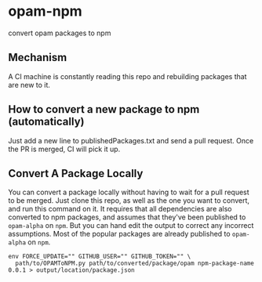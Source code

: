 # opam-npm
convert opam packages to npm

## Mechanism
A CI machine is constantly reading this repo and rebuilding packages that are new to it.
## How to convert a new package to npm (automatically)
Just add a new line to publishedPackages.txt and send a pull request. Once the PR is merged, CI will pick it up. 



## Convert A Package Locally

You can convert a package locally without having to wait for a pull request to be merged. Just clone this repo, as well as the one you want to convert, and run this command on it. It requires that all dependencies are also converted to npm packages, and assumes that they've been published to `opam-alpha` on `npm`. But you can hand edit the output to correct any incorrect assumptions. Most of the popular packages are already published to `opam-alpha` on `npm`.

```
env FORCE_UPDATE="" GITHUB_USER="" GITHUB_TOKEN="" \
  path/to/OPAMToNPM.py path/to/converted/package/opam npm-package-name 0.0.1 > output/location/package.json
```

